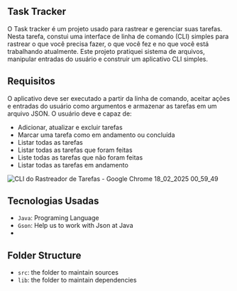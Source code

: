## Task Tracker 

O Task tracker é um projeto usado para rastrear e gerenciar suas tarefas. Nesta tarefa, constui uma interface de linha de comando (CLI) simples para rastrear o que você precisa fazer, o que você fez e no que você está trabalhando atualmente. Este projeto pratiquei sistema de arquivos, manipular entradas do usuário e construir um aplicativo CLI simples.

## Requisitos
O aplicativo deve ser executado a partir da linha de comando, aceitar ações e entradas do usuário como argumentos e armazenar as tarefas em um arquivo JSON. O usuário deve e capaz de:

- Adicionar, atualizar e excluir tarefas
- Marcar uma tarefa como em andamento ou concluída
- Listar todas as tarefas
- Listar todas as tarefas que foram feitas
- Liste todas as tarefas que não foram feitas
- Listar todas as tarefas em andamento

![CLI do Rastreador de Tarefas - Google Chrome 18_02_2025 00_59_49](https://github.com/user-attachments/assets/611331ff-a644-497d-ba3b-26b686c1d1e1)

## Tecnologias Usadas

- `Java`: Programing Language 
- `Gson`: Help us to work with Json at Java
- 
## Folder Structure

- `src`: the folder to maintain sources
- `lib`: the folder to maintain dependencies


